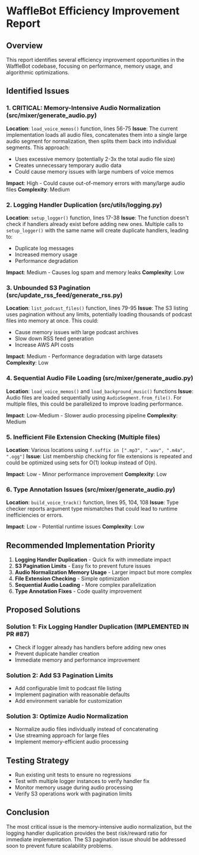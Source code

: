 # WaffleBot Efficiency Improvement Report

## Overview
This report identifies several efficiency improvement opportunities in the WaffleBot codebase, focusing on performance, memory usage, and algorithmic optimizations.

## Identified Issues

### 1. **CRITICAL: Memory-Intensive Audio Normalization** (src/mixer/generate_audio.py)
**Location**: `load_voice_memos()` function, lines 56-75
**Issue**: The current implementation loads all audio files, concatenates them into a single large audio segment for normalization, then splits them back into individual segments. This approach:
- Uses excessive memory (potentially 2-3x the total audio file size)
- Creates unnecessary temporary audio data
- Could cause memory issues with large numbers of voice memos

**Impact**: High - Could cause out-of-memory errors with many/large audio files
**Complexity**: Medium

### 2. **Logging Handler Duplication** (src/utils/logging.py)
**Location**: `setup_logger()` function, lines 17-38
**Issue**: The function doesn't check if handlers already exist before adding new ones. Multiple calls to `setup_logger()` with the same name will create duplicate handlers, leading to:
- Duplicate log messages
- Increased memory usage
- Performance degradation

**Impact**: Medium - Causes log spam and memory leaks
**Complexity**: Low

### 3. **Unbounded S3 Pagination** (src/update_rss_feed/generate_rss.py)
**Location**: `list_podcast_files()` function, lines 79-95
**Issue**: The S3 listing uses pagination without any limits, potentially loading thousands of podcast files into memory at once. This could:
- Cause memory issues with large podcast archives
- Slow down RSS feed generation
- Increase AWS API costs

**Impact**: Medium - Performance degradation with large datasets
**Complexity**: Low

### 4. **Sequential Audio File Loading** (src/mixer/generate_audio.py)
**Location**: `load_voice_memos()` and `load_background_music()` functions
**Issue**: Audio files are loaded sequentially using `AudioSegment.from_file()`. For multiple files, this could be parallelized to improve loading performance.

**Impact**: Low-Medium - Slower audio processing pipeline
**Complexity**: Medium

### 5. **Inefficient File Extension Checking** (Multiple files)
**Location**: Various locations using `f.suffix in [".mp3", ".wav", ".m4a", ".ogg"]`
**Issue**: List membership checking for file extensions is repeated and could be optimized using sets for O(1) lookup instead of O(n).

**Impact**: Low - Minor performance improvement
**Complexity**: Low

### 6. **Type Annotation Issues** (src/mixer/generate_audio.py)
**Location**: `build_voice_track()` function, lines 95, 104, 108
**Issue**: Type checker reports argument type mismatches that could lead to runtime inefficiencies or errors.

**Impact**: Low - Potential runtime issues
**Complexity**: Low

## Recommended Implementation Priority

1. **Logging Handler Duplication** - Quick fix with immediate impact
2. **S3 Pagination Limits** - Easy fix to prevent future issues
3. **Audio Normalization Memory Usage** - Larger impact but more complex
4. **File Extension Checking** - Simple optimization
5. **Sequential Audio Loading** - More complex parallelization
6. **Type Annotation Fixes** - Code quality improvement

## Proposed Solutions

### Solution 1: Fix Logging Handler Duplication (IMPLEMENTED IN PR #87)
- Check if logger already has handlers before adding new ones
- Prevent duplicate handler creation
- Immediate memory and performance improvement

### Solution 2: Add S3 Pagination Limits
- Add configurable limit to podcast file listing
- Implement pagination with reasonable defaults
- Add environment variable for customization

### Solution 3: Optimize Audio Normalization
- Normalize audio files individually instead of concatenating
- Use streaming approach for large files
- Implement memory-efficient audio processing

## Testing Strategy
- Run existing unit tests to ensure no regressions
- Test with multiple logger instances to verify handler fix
- Monitor memory usage during audio processing
- Verify S3 operations work with pagination limits

## Conclusion
The most critical issue is the memory-intensive audio normalization, but the logging handler duplication provides the best risk/reward ratio for immediate implementation. The S3 pagination issue should be addressed soon to prevent future scalability problems.
